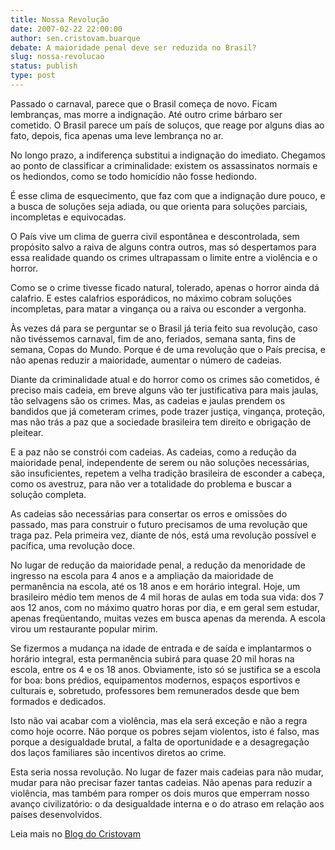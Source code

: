 ```yaml
---
title: Nossa Revolução 
date: 2007-02-22 22:00:00
author: sen.cristovam.buarque
debate: A maioridade penal deve ser reduzida no Brasil?
slug: nossa-revolucao
status: publish 
type: post
---
```


Passado o carnaval, parece que o Brasil começa de novo. Ficam lembranças, mas morre a indignação. Até outro crime bárbaro ser cometido. O Brasil parece um país de soluços, que reage por alguns dias ao fato, depois, fica apenas uma leve lembrança no ar.  
  
No longo prazo, a indiferença substitui a indignação do imediato. Chegamos ao ponto de classificar a criminalidade: existem os assassinatos normais e os hediondos, como se todo homicídio não fosse hediondo.  
  
É esse clima de esquecimento, que faz com que a indignação dure pouco, e a busca de soluções seja adiada, ou que orienta para soluções parciais, incompletas e equivocadas.   
  
O País vive um clima de guerra civil espontânea e descontrolada, sem propósito salvo a raiva de alguns contra outros, mas só despertamos para essa realidade quando os crimes ultrapassam o limite entre a violência e o horror.  
  
Como se o crime tivesse ficado natural, tolerado, apenas o horror ainda dá calafrio. E estes calafrios esporádicos, no máximo cobram soluções incompletas, para matar a vingança ou a raiva ou esconder a vergonha.  
  
Às vezes dá para se perguntar se o Brasil já teria feito sua revolução, caso não tivéssemos carnaval, fim de ano, feriados, semana santa, fins de semana, Copas do Mundo. Porque é de uma revolução que o País precisa, e não apenas reduzir a maioridade, aumentar o número de cadeias.  
  
Diante da criminalidade atual e do horror como os crimes são cometidos, é preciso mais cadeia, em breve alguns vão ter justificativa para mais jaulas, tão selvagens são os crimes. Mas, as cadeias e jaulas prendem os bandidos que já cometeram crimes, pode trazer justiça, vingança, proteção, mas não trás a paz que a sociedade brasileira tem direito e obrigação de pleitear.  
  
E a paz não se constrói com cadeias. As cadeias, como a redução da maioridade penal, independente de serem ou não soluções necessárias, são insuficientes, repetem a velha tradição brasileira de esconder a cabeça, como os avestruz, para não ver a totalidade do problema e buscar a solução completa.   
  
As cadeias são necessárias para consertar os erros e omissões do passado, mas para construir o futuro precisamos de uma revolução que traga paz. Pela primeira vez, diante de nós, está uma revolução possível e pacífica, uma revolução doce.  
  
No lugar de redução da maioridade penal, a redução da menoridade de ingresso na escola para 4 anos e a ampliação da maioridade de permanência na escola, até os 18 anos e em horário integral. Hoje, um brasileiro médio tem menos de 4 mil horas de aulas em toda sua vida: dos 7 aos 12 anos, com no máximo quatro horas por dia, e em geral sem estudar, apenas freqüentando, muitas vezes em busca apenas da merenda. A escola virou um restaurante popular mirim.   
  
Se fizermos a mudança na idade de entrada e de saída e implantarmos o horário integral, esta permanência subirá para quase 20 mil horas na escola, entre os 4 e os 18 anos. Obviamente, isto só se justifica se a escola for boa: bons prédios, equipamentos modernos, espaços esportivos e culturais e, sobretudo, professores bem remunerados desde que bem formados e dedicados.  
  
Isto não vai acabar com a violência, mas ela será exceção e não a regra como hoje ocorre. Não porque os pobres sejam violentos, isto é falso, mas porque a desigualdade brutal, a falta de oportunidade e a desagregação dos laços familiares são incentivos diretos ao crime.   
  
Esta seria nossa revolução. No lugar de fazer mais cadeias para não mudar, mudar para não precisar fazer tantas cadeias. Não apenas para reduzir a violência, mas também para romper os dois muros que emperram nosso avanço civilizatório: o da desigualdade interna e o do atraso em relação aos países desenvolvidos.  
  
Leia mais no [Blog do Cristovam](http://www.cristovam.com.br/)
